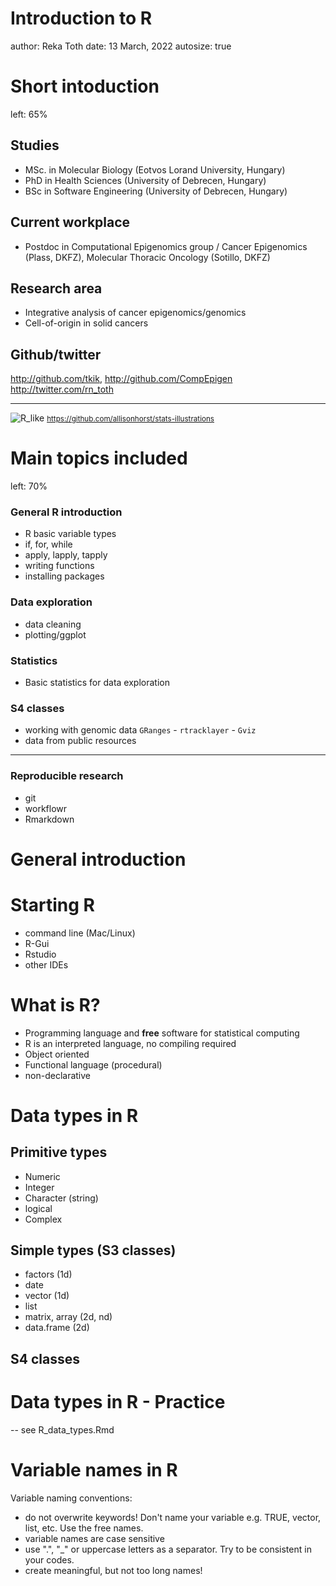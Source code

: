 Introduction to R
========================================================
author: Reka Toth
date: 13 March, 2022
autosize: true

Short intoduction
========================================================
left: 65%

## Studies
  - MSc. in Molecular Biology (Eotvos Lorand University, Hungary)
  - PhD in Health Sciences (University of Debrecen, Hungary)
  - BSc in Software Engineering (University of Debrecen, Hungary)

## Current workplace
  - Postdoc in Computational Epigenomics group / Cancer Epigenomics (Plass, DKFZ), Molecular Thoracic Oncology (Sotillo, DKFZ)

## Research area
  - Integrative analysis of cancer epigenomics/genomics
  - Cell-of-origin in solid cancers

## Github/twitter </newline>
  <http://github.com/tkik>, <http://github.com/CompEpigen><br>
  <http://twitter.com/rn_toth><br>
***
![R_like](R_like.jpg)
<small><https://github.com/allisonhorst/stats-illustrations></small>

Main topics included
========================================================
left: 70%
### General R introduction
  - R basic variable types
  - if, for, while
  - apply, lapply, tapply
  - writing functions
  - installing packages

### Data exploration
  - data cleaning
  - plotting/ggplot

### Statistics
  - Basic statistics for data exploration

### S4 classes
- working with genomic data `GRanges` - `rtracklayer` - `Gviz`
- data from public resources

***

### Reproducible research
  - git
  - workflowr
  - Rmarkdown


General introduction
========================================================

# Starting R
  - command line (Mac/Linux)
  - R-Gui
  - Rstudio
  - other IDEs

# What is R?
  - Programming language and <b>free</b> software for statistical computing
  - R is an interpreted language, no compiling required
  - Object oriented
  - Functional language (procedural)
  - non-declarative

Data types in R
========================================================

## Primitive types

  - Numeric
  - Integer
  - Character (string)
  - logical
  - Complex

##  Simple types (S3 classes)

  - factors (1d)
  - date
  - vector (1d)
  - list
  - matrix, array (2d, nd)
  - data.frame (2d)


## S4 classes

Data types in R - Practice
========================================================

-- see R_data_types.Rmd

Variable names in R
========================================================

Variable naming conventions:

- do not overwrite keywords! Don't name your variable e.g. TRUE, vector, list, etc. Use the free names.
- variable names are case sensitive
- use ".",  "_" or uppercase letters as a separator. Try to be consistent in your codes.
- create meaningful, but not too long names!
